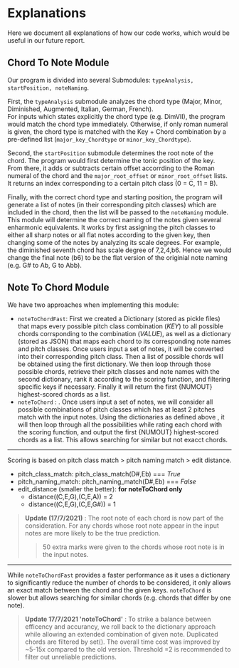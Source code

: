 # Explanations  
Here we document all explanations of how our code works, which would be useful in our future report.

## Chord To Note Module
Our program is divided into several Submodules: `typeAnalysis, startPosition, noteNaming`.  
   
First, the `typeAnalysis` submodule analyzes the chord type (Major, Minor, Diminished, Augmented, Italian, German, French).    
For inputs which states explicitly the chord type (e.g. DimVII), the program would match the chord type immediately. Otherwise, if only roman numeral is given, the chord type is matched with the Key + Chord combination by a pre-defined list (`major_key_Chordtype` or `minor_key_Chordtype`).      
  
Second, the `startPosition` submodule determines the root note of the chord. The program would first determine the tonic position of the key. From there, it adds or subtracts certain offset accorrding to the Roman numeral of the chord and the `major_root_offset` or `minor_root_offset` lists. It returns an index corresponding to a certain pitch class (0 = C, 11 = B).  

Finally, with the correct chord type and starting position, the program will generate a list of notes (in their corresponding pitch classes) which are included in the chord, then the list will be passed to the `noteNaming` module. This module will determine the correct naming of the notes given several enharmonic equivalents. It works by first assigning the pitch classes to either all sharp notes or all flat notes according to the given key, then changing some of the notes by analyzing its scale degrees. For example, the diminished seventh chord has scale degree of 7,2,4,b6. Hence we would change the final note (b6) to be the flat version of the originial note naming (e.g. G# to Ab, G to Abb).  

## Note To Chord Module
We have two approaches when implementing this module: 
+ `noteToChordFast`: First we created a Dictionary (stored as pickle files) that maps every possible pitch class combination (*KEY*) to all possible chords corrsponding to the combination (*VALUE*), as well as a dictionary (stored as JSON) that maps each chord to its corresponding note names and pitch classes. Once users input a set of notes, it will be converted into their corresponding pitch class. Then a list of possible chords will be obtained using the first  dictionary. We then loop through those possible chords, retrieve their pitch classes and note names with the second dictionary, rank it according to the scoring function, and filtering specific keys if necessary. Finally it will return the first {NUMOUT} highest-scored chords as a list. 
+ `noteToChord` : . Once users input a set of notes, we will consider all possible combinations of pitch classes which has at least 2 pitches match with the input notes. Using the dictionaries as defined above , it will then loop through all the possibilities while rating each chord with the scoring function, and output the first {NUMOUT} highest-scored chords as a list. This allows searching for similar but not exacct chords. 

****** 
Scoring is based on pitch class match > pitch naming match > edit distance. 
 + pitch_class_match:    pitch_class_match(D#,Eb) === *True*
 + pitch_naming_match: pitch_naming_match(D#,Eb) === *False*
 + edit_distance (smaller the better): __for noteToChord only__
   +  distance((C,E,G),(C,E,A))  = 2
   +  distance((C,E,G),(C,E,G#))  = 1

>__Update (17/7/2021)__ : The root note of each chord is now part of the consideration. For any chords whose root note appear in the input notes are more likely to be the true prediction.
> > 50 extra marks were given to the chords whose root note is in the input notes.
******
While `noteToChordFast` provides a faster performance as it uses a dictionary to significantly reduce the number of chords to be considered, it only allows an exact match between the chord and the given keys. `noteToChord` is slower but allows searching for similar chords (e.g. chords that differ by one note).
> __Update 17/7/2021 'noteToChord'__ : To strike a balance between efficency and accurancy, we roll back to the dictionary approach while allowing an extended combination of given note. Duplicated chords are filtered by set(). The overall time cost was improved by ~5-15x compared to the old version. Threshold =2 is recommended to filter out unreliable predictions.
